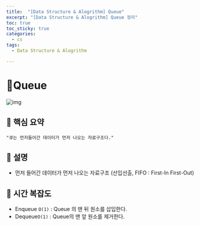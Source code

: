 ```yaml
---
title:  "[Data Structure & Alogrithm] Queue"
excerpt: "[Data Structure & Alogrithm] Queue 정리"
toc: true
toc_sticky: true
categories:
  - cs
tags:
  - Data Structure & Alogrithm

---
```


# 📝Queue



![img](https://media.vlpt.us/post-images/pa324/392c0570-9fa4-11e9-b079-63bbcd31f7a4/image.png)



## 📌 핵심 요약

`"큐는 먼저들어간 데이터가 먼저 나오는 자료구조다."`



## 📌 설명

* 먼저 들어간 데이터가 먼저 나오는 자료구조 (선입선출, FIFO : First-In First-Out)

  

## 📌 시간 복잡도

* Enqueue `O(1)` : Queue 의 맨 뒤 원소를 삽입한다. 
* Dequeue`O(1)` : Queue의 맨 앞 원소를 제거한다. 
